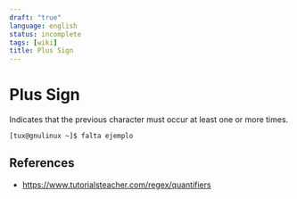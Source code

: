 ```yaml
---
draft: "true"
language: english
status: incomplete
tags: [wiki]
title: Plus Sign
---
```


# Plus Sign

Indicates that the previous character must occur at least one or more times.

```
[tux@gnulinux ~]$ falta ejemplo
```

## References

- https://www.tutorialsteacher.com/regex/quantifiers
